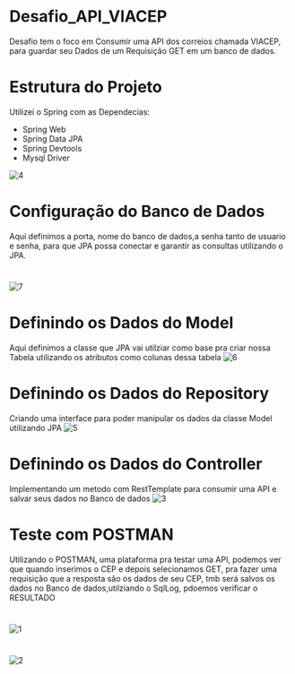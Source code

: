 # Desafio_API_VIACEP
Desafio tem o foco em Consumir uma API dos correios chamada VIACEP, para guardar seu Dados de um Requisição GET em um banco de dados.

# Estrutura do Projeto
Utilizei o Spring com as Dependecias:
* Spring Web
* Spring Data JPA
* Spring Devtools
* Mysql Driver

![4](https://user-images.githubusercontent.com/47387393/166402039-b5e0a0f0-639c-4aaa-a82e-dd6375012bca.PNG)

# Configuração do Banco de Dados
Aqui definimos a porta, nome do banco de dados,a senha tanto de usuario e senha, para que JPA possa conectar e garantir as consultas utilizando o JPA.
#
![7](https://user-images.githubusercontent.com/47387393/166402393-631e6b58-94d3-493b-99f1-3d971f6aee57.PNG)

# Definindo os Dados do Model
Aqui definimos a classe que JPA vai utilziar como base pra criar nossa Tabela utilizando 
os atributos como colunas dessa tabela
![6](https://user-images.githubusercontent.com/47387393/166402308-00a1bde8-2682-4a45-bd94-f4388249c9ba.PNG)

# Definindo os Dados do Repository
Criando uma interface para poder manipular os dados da classe Model utilizando JPA
![5](https://user-images.githubusercontent.com/47387393/166402231-3e437304-ebe2-4957-aad6-b28e2825de66.PNG)


# Definindo os Dados do Controller
Implementando um metodo com RestTemplate para consumir uma API e salvar seus dados no Banco de dados
![3](https://user-images.githubusercontent.com/47387393/166402447-e4b29d58-6554-4f2a-9a29-a8faef012214.PNG)

# Teste com POSTMAN
Utilizando o POSTMAN, uma plataforma pra testar uma API, podemos ver que quando inserimos o CEP e depois selecionamos GET,
pra fazer uma requisição que a resposta são os dados de seu CEP, tmb será salvos os dados no Banco de dados,utilziando o SqlLog, pdoemos verificar o RESULTADO
#
![1](https://user-images.githubusercontent.com/47387393/166402855-18320ffe-aac5-47bf-b327-c82979c06d34.PNG)
#
![2](https://user-images.githubusercontent.com/47387393/166402868-a32bdbe4-e977-480e-9ed5-504da3410850.PNG)

#
